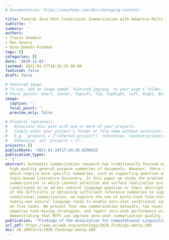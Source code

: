 ```yaml
---
# Documentation: https://wowchemy.com/docs/managing-content/

title: Towards Zero-Shot Conditional Summarization with Adaptive Multi-Task Fine-Tuning
subtitle: ''
summary: ''
authors:
- Travis Goodwin
- Max Savery
- Dina Demner-Fushman
tags: []
categories: []
date: '2020-11-01'
lastmod: 2021-01-27T18:35:25-05:00
featured: false
draft: false

# Featured image
# To use, add an image named `featured.jpg/png` to your page's folder.
# Focal points: Smart, Center, TopLeft, Top, TopRight, Left, Right, BottomLeft, Bottom, BottomRight.
image:
  caption: ''
  focal_point: ''
  preview_only: false

# Projects (optional).
#   Associate this post with one or more of your projects.
#   Simply enter your project's folder or file name without extension.
#   E.g. `projects = ["internal-project"]` references `content/project/deep-learning/index.md`.
#   Otherwise, set `projects = []`.
projects: []
publishDate: '2021-01-28T17:24:29.925043Z'
publication_types:
- '1'
abstract: Automatic summarization research has traditionally focused on providing
  high quality general-purpose summaries of documents. However, there are many applications
  which require more specific summaries, such as supporting question answering or
  topic-based literature discovery. In this paper we study the problem of conditional
  summarization in which content selection and surface realization are explicitly
  conditioned on an ad-hoc natural language question or topic description. Because
  of the difficulty in obtaining sufficient reference summaries to support arbitrary
  conditional summarization, we explore the use of multi-task fine-tuning (MTFT) on
  twenty-one natural language tasks to enable zero-shot conditional summarization
  on five tasks. We present four new summarization datasets, two novel ``online″ or
  adaptive task-mixing strategies, and report zero-shot performance using T5 and BART,
  demonstrating that MTFT can improve zero-shot summarization quality.
publication: '*Findings of the Association for Computational Linguistics: EMNLP 2020*'
url_pdf: https://www.aclweb.org/anthology/2020.findings-emnlp.289
doi: 10.18653/v1/2020.findings-emnlp.289
---
```


